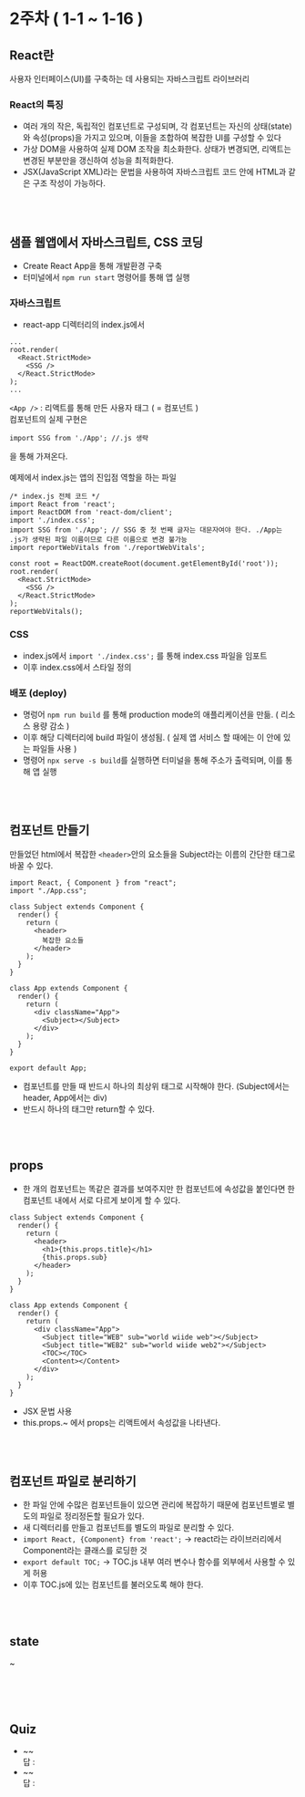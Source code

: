 # 2주차 ( 1-1 ~ 1-16 )

## React란
사용자 인터페이스(UI)를 구축하는 데 사용되는 자바스크립트 라이브러리
### React의 특징
- 여러 개의 작은, 독립적인 컴포넌트로 구성되며, 각 컴포넌트는 자신의 상태(state)와 속성(props)을 가지고 있으며, 이들을 조합하여 복잡한 UI를 구성할 수 있다
- 가상 DOM을 사용하여 실제 DOM 조작을 최소화한다. 상태가 변경되면, 리액트는 변경된 부분만을 갱신하여 성능을 최적화한다.
- JSX(JavaScript XML)라는 문법을 사용하여 자바스크립트 코드 안에 HTML과 같은 구조 작성이 가능하다.


<br><br>
## 샘플 웹앱에서 자바스크립트, CSS 코딩
- Create React App을 통해 개발환경 구축
- 터미널에서 ```npm run start``` 명령어를 통해 앱 실행
### 자바스크립트
- react-app 디렉터리의 index.js에서
```
...
root.render(
  <React.StrictMode>
    <SSG />
  </React.StrictMode>
);
...
```
```<App />``` : 리액트를 통해 만든 사용자 태그 ( = 컴포넌트 )
<br>
컴포넌트의 실제 구현은 
```
import SSG from './App'; //.js 생략
```
을 통해 가져온다.
<br>  
예제에서 index.js는 앱의 진입점 역할을 하는 파일
```
/* index.js 전체 코드 */
import React from 'react';
import ReactDOM from 'react-dom/client';
import './index.css';
import SSG from './App'; // SSG 중 첫 번째 글자는 대문자여야 한다. ./App는 .js가 생략된 파일 이름이므로 다른 이름으로 변경 불가능
import reportWebVitals from './reportWebVitals';

const root = ReactDOM.createRoot(document.getElementById('root'));
root.render(
  <React.StrictMode>
    <SSG />
  </React.StrictMode>
);
reportWebVitals();
```

### CSS
- index.js에서
```import './index.css';```
를 통해 index.css 파일을 임포트
- 이후 index.css에서 스타일 정의

### 배포 (deploy)
- 명렁어 ```npm run build```
를 통해 production mode의 애플리케이션을 만듦. ( 리소스 용량 감소 )
- 이후 해당 디렉터리에 build 파일이 생성됨. ( 실제 앱 서비스 할 때에는 이 안에 있는 파일들 사용 )
- 명령어 ```npx serve -s build```를 실행하면 터미널을 통해 주소가 출력되며, 이를 통해 앱 실행

<br><br>
## 컴포넌트 만들기
만들었던 html에서 복잡한 ```<header>```안의 요소들을 Subject라는 이름의 간단한 태그로 바꿀 수 있다.
```
import React, { Component } from "react";
import "./App.css";

class Subject extends Component {
  render() {
    return (
      <header>
        복잡한 요소들 
      </header>
    );
  }
}

class App extends Component {
  render() {
    return (
      <div className="App">
        <Subject></Subject>
      </div>
    );
  }
}

export default App;
```
- 컴포넌트를 만들 때 반드시 하나의 최상위 태그로 시작해야 한다. (Subject에서는 header, App에서는 div)
- 반드시 하나의 태그만 return할 수 있다.

<br><br>
## props
- 한 개의 컴포넌트는 똑같은 결과를 보여주지만 한 컴포넌트에 속성값을 붙인다면 한 컴포넌트 내에서 서로 다르게 보이게 할 수 있다.
```
class Subject extends Component {
  render() {
    return (
      <header>
        <h1>{this.props.title}</h1>
        {this.props.sub}
      </header>
    );
  }
}

class App extends Component {
  render() {
    return (
      <div className="App">
        <Subject title="WEB" sub="world wiide web"></Subject>
        <Subject title="WEB2" sub="world wiide web2"></Subject>
        <TOC></TOC>
        <Content></Content>
      </div>
    );
  }
}
```
- JSX 문법 사용
- this.props.~ 에서 props는 리액트에서 속성값을 나타낸다.


<br><br>
## 컴포넌트 파일로 분리하기
- 한 파일 안에 수많은 컴포넌트들이 있으면 관리에 복잡하기 때문에 컴포넌트별로 별도의 파일로 정리정돈할 필요가 있다.
- 새 디렉터리를 만들고 컴포넌트를 별도의 파일로 분리할 수 있다. <br>
- ```import React, {Component} from 'react';``` ->
react라는 라이브러리에서 Component라는 클래스를  로딩한 것 <br>
- ```export default TOC;``` ->
TOC.js 내부 여러 변수나 함수를 외부에서 사용할 수 있게 허용
- 이후 TOC.js에 있는 컴포넌트를 불러오도록 해야 한다.


<br><br>
## state
~

<br><br><br>
## Quiz
- ~~  
답 :  
- ~~  
답 :  
